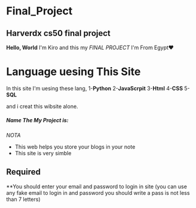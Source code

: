 # Final_Project
## Harverdx cs50 final project

**Hello, World**
I'm Kiro and this my *FINAL PROJECT*
I'm From Egypt❤

# Language uesing This Site
In this site I'm uesing these lang,
1-**Python**
2-**JavaScrpit**
3-**Html**
4-**CSS**
5-**SQL**

and i creat this wibsite alone.

##### Name The My Project is:
*NOTA*
* This web helps you store your blogs in your note
* This site is very simble 

## Required 
**You should enter your email and password to login in site (you can use any fake email to login in and password you should write a pass is not less than 7 letters)
